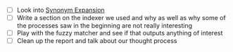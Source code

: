 - [ ] Look into [Synonym Expansion](http://en.wikipedia.org/wiki/Synonym)
- [ ] Write a section on the indexer we used and why as well as why some of the processes saw in the beginning are not really interesting
- [ ] Play with the fuzzy matcher and see if that outputs anything of interest
- [ ] Clean up the report and talk about our thought process 